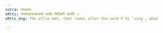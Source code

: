 ```yaml
---
sutra: गस्थकन्
vRtti: गायतेस्थकन्प्रत्ययो भवति शिल्पिनि कर्त्तरि ॥
vRtti_eng: The affix थकन्, (थक) comes after the verb गै to 'sing', when the agent so expressed, denotes an artist.

---
```

